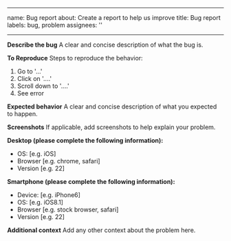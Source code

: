 ---
 name: Bug report
 about: Create a report to help us improve
 title: Bug report
 labels: bug, problem
 assignees: ''

 ---

 **Describe the bug**
 A clear and concise description of what the bug is.

 **To Reproduce**
 Steps to reproduce the behavior:
 1. Go to '...'
 2. Click on '....'
 3. Scroll down to '....'
 4. See error

 **Expected behavior**
 A clear and concise description of what you expected to happen.

 **Screenshots**
 If applicable, add screenshots to help explain your problem.

 **Desktop (please complete the following information):**
  - OS: [e.g. iOS]
  - Browser [e.g. chrome, safari]
  - Version [e.g. 22]

 **Smartphone (please complete the following information):**
  - Device: [e.g. iPhone6]
  - OS: [e.g. iOS8.1]
  - Browser [e.g. stock browser, safari]
  - Version [e.g. 22]

 **Additional context**
 Add any other context about the problem here.
